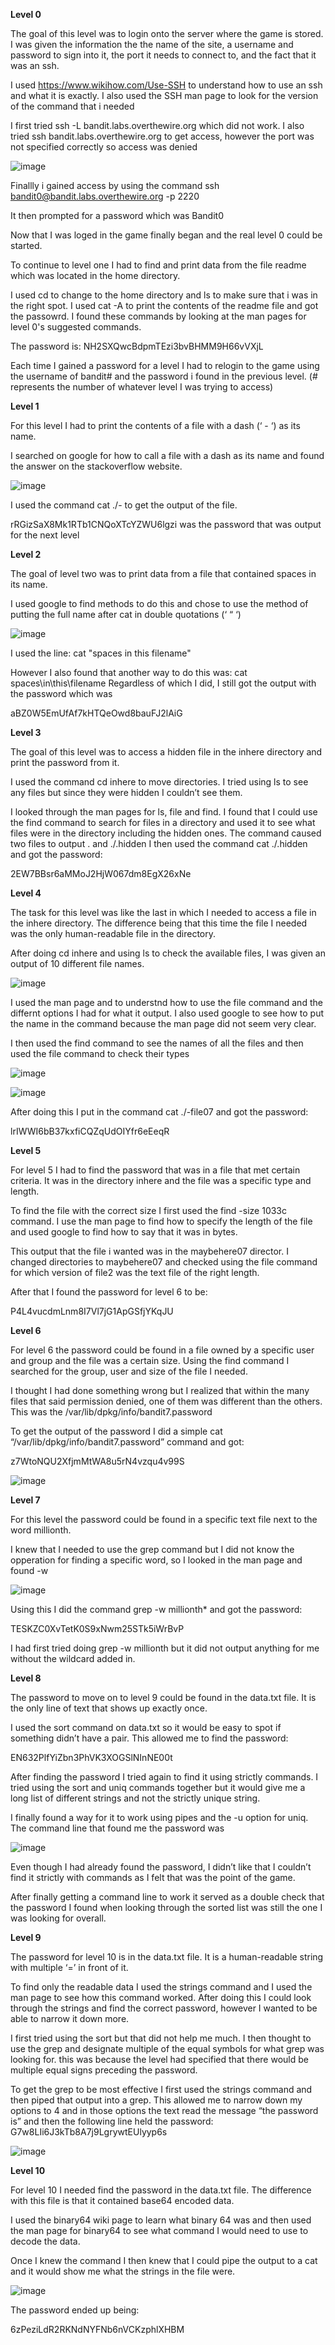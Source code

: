 <!---
acdees/acdees is a ✨ special ✨ repository because its `README.md` (this file) appears on your GitHub profile.
You can click the Preview link to take a look at your changes.
--->
**Level 0** 

The goal of this level was to login onto the server where the game is stored. I was given the information the the name of the site, a username and password to sign into it, the port it needs to connect to, and the fact that it was an ssh.

I used https://www.wikihow.com/Use-SSH to understand how to use an ssh and what it is exactly. I also used the SSH man page to look for the version of the command that i needed

I first tried ssh -L bandit.labs.overthewire.org which did not work. I also tried ssh bandit.labs.overthewire.org to get access, however the port was not specified correctly so access was denied

![image](https://github.com/acdees/acdees/assets/158079550/37196b51-5427-4e7b-9bbc-4326b18f7264)

Finallly i gained access by using the command ssh bandit0@bandit.labs.overthewire.org -p 2220

It then prompted for a password which was Bandit0

Now that I was loged in the game finally began and the real level 0 could be started.

To continue to level one I had to find and print data from the file readme which was located in the home directory.

I used cd to change to the home directory and ls to make sure that i was in the right spot. I used cat -A to print the contents of the readme file and got the passowrd.
I found these commands by looking at the man pages for level 0's suggested commands.

The password is: 
NH2SXQwcBdpmTEzi3bvBHMM9H66vVXjL

Each time I gained a password for a level I had to relogin to the game using the username of bandit# and the password i found in the previous level. (# represents the number of whatever level I was trying to access)

**Level 1**

For this level I had to print the contents of a file with a dash (‘ - ‘) as its name. 

I searched on google for how to call a file with a dash as its name and found the answer on the stackoverflow website.

![image](https://github.com/acdees/acdees/assets/158079550/a4b97759-d30e-4906-9b3a-e467c5cd360e)

I used the command cat ./- to get the output of the file.

rRGizSaX8Mk1RTb1CNQoXTcYZWU6lgzi was the password that was output for the next level

**Level 2**

The goal of level two was to print data from a file that contained spaces in its name. 

I used google to find methods to do this and chose to use the method of putting the full name after cat in double quotations (‘ “ ‘) 

![image](https://github.com/acdees/acdees/assets/158079550/47e1e641-26fb-47df-89f4-156163ce91db)

I used the line: cat "spaces in this filename"

However I also found that another way to do this was: cat spaces\in\this\filename Regardless of which I did, I still got the output with the password which was 

aBZ0W5EmUfAf7kHTQeOwd8bauFJ2lAiG

**Level 3**

The goal of this level was to access a hidden file in the inhere directory and print the password from it.

I used the command cd inhere to move directories.  I tried using ls to see any files but since they were hidden I couldn’t see them.

I looked through the man pages for ls, file and find. I found that I could use the find command to search for files in a directory
and used it to see what files were in the directory including the hidden ones. The command caused two files to output . and ./.hidden
I then used the command cat ./.hidden and got the password:

2EW7BBsr6aMMoJ2HjW067dm8EgX26xNe

**Level 4**

The task for this level was like the last in which I needed to access a file in the inhere directory. The difference being that this time the file I needed was the only human-readable file in the directory.

After doing cd inhere and using ls to check the available files, I was given an output of 10 different file names.

![image](https://github.com/acdees/acdees/assets/158079550/5a19e814-d890-4b3b-a881-23f88936f742)

I used the man page and to understnd how to use the file command and the differnt options I had for what it output. I also used google to see how to put the name in the command because the man page did not seem very clear.

I then used the find command to see the names of all the files and then used the file command to check their types

![image](https://github.com/acdees/acdees/assets/158079550/73a4c7e4-f67b-455d-96bf-0991194cbe5e)

![image](https://github.com/acdees/acdees/assets/158079550/9cd6333a-accf-4b21-971b-a69abf24eb05)

After doing this I put in the command cat ./-file07 and got the password: 

lrIWWI6bB37kxfiCQZqUdOIYfr6eEeqR

**Level 5**

For level 5 I had to find the password that was in a file that met certain criteria.
It was in the directory inhere and the file was a specific type and length.

To find the file with the correct size I first used the find -size 1033c command. I use the man page to find how to specify the length of the file and used google to find how to say that it was in bytes.

This output that the file i wanted was in the maybehere07 director. I changed directories to maybehere07 and checked using the file command for which version of file2 was the text file of the right length.

After that I found the password for level 6 to be:

P4L4vucdmLnm8I7Vl7jG1ApGSfjYKqJU

**Level 6**

For level 6 the password could be found in a file owned by a specific user and group and the file was a certain size.
Using the find command I searched for the group, user and size of the file I needed. 

I thought I had done something wrong but I realized that within the many files that said permission denied, one of them was different than the others. This was the /var/lib/dpkg/info/bandit7.password

To get the output of the password I did a simple cat “/var/lib/dpkg/info/bandit7.password” command and got:

z7WtoNQU2XfjmMtWA8u5rN4vzqu4v99S

![image](https://github.com/acdees/acdees/assets/158079550/6be0fced-fedd-460f-a773-98b2c2f8565f)

**Level 7**

For this level the password could be found in a specific text file next to the word millionth. 

I knew that I needed to use the grep command but I did not know the opperation for finding a specific word, so I looked in the man page and found -w

![image](https://github.com/acdees/acdees/assets/158079550/f7060c84-b92e-482a-9a9e-68fe44c9af9b)

Using this I did the command grep -w millionth* and got the password:

TESKZC0XvTetK0S9xNwm25STk5iWrBvP

I had first tried doing grep -w millionth but it did not output anything for me without the wildcard added in.

**Level 8**

The password to move on to level 9 could be found in the data.txt file. It is the only line of text that shows up exactly once. 

I used the sort command on data.txt so it would be easy to spot if something didn’t have a pair. This allowed me to find the password:

EN632PlfYiZbn3PhVK3XOGSlNInNE00t

After finding the password I tried again to find it using strictly commands. I tried using the sort and uniq commands together but it would give me a long list of different strings and not the strictly unique string.

I finally found a way for it to work using pipes and the -u option for uniq. The command line that found me the password was

![image](https://github.com/acdees/acdees/assets/158079550/b3c4a869-7507-4add-b034-105180c8a04a)

Even though I had already found the password, I didn’t like that I couldn’t find it strictly with commands as I felt that was the point of the game. 

After finally getting a command line to work it served as a double check that the password I found when looking through the sorted list was still the one I was looking for overall.

**Level 9**

The password for level 10 is in the data.txt file. It is a human-readable string with multiple ‘=’ in front of it. 

To find only the readable data I used the strings command and I used the man page to see how this command worked.
After doing this I could look through the strings and find the correct password, however I wanted to be able to narrow it down more. 

I first tried using the sort but that did not help me much. I then thought to use the grep and designate multiple of the equal symbols for what grep was looking for. this was because the level had specified that there would be multiple equal signs preceding the password. 

To get the grep to be most effective I first used the strings command and then piped that output into a grep. This allowed me to narrow down my options to 4 and in those options the text read the message “the password is” and then the following line held the password:
G7w8LIi6J3kTb8A7j9LgrywtEUlyyp6s

![image](https://github.com/acdees/acdees/assets/158079550/6c0d6cb6-dd99-490e-8316-5d7bfff0c8cf)

**Level 10**

For level 10 I needed find the password in the data.txt file. The difference with this file is that it contained base64 encoded data.

I used the binary64 wiki page to learn what binary 64 was and then used the man page for binary64 to see what command I would need to use to decode the data.

Once I knew the command I then knew that I could pipe the output to a cat and it would show me what the strings in the file were. 

![image](https://github.com/acdees/acdees/assets/158079550/dc3562d3-73d5-407e-bf57-33cd7fc92af1)

The password ended up being:

6zPeziLdR2RKNdNYFNb6nVCKzphlXHBM

















